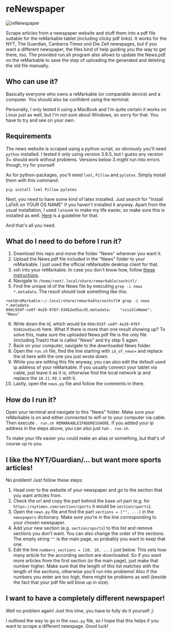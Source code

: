 # reNewspaper

![reNewspaper](https://user-images.githubusercontent.com/38717655/129438940-f853c106-e55b-4cf6-a3b2-ff79114fd6d3.jpg)


Scrape articles from a newspaper website and stuff them into a pdf file suitable for the reMarkable tablet (including clicky pdf links). It works for the NYT, The Guardian, Canberra Times und Die Zeit newspages, but if you want a different newspaper, the files kind of help guiding you the way to get there, too. The provided run.sh program also allows to update the News.pdf on the reMarkable to save the step of uploading the generated and deleting the old file manually.

## Who can use it?
Basically everyone who owns a reMarkable (or comparable device) and a computer. You should also be confident using the terminal.

Personally, I only tested it using a MacBook and I'm quite certain it works on Linux just as well, but I'm not sure about Windows, so sorry for that. You have to try and see on your own.

## Requirements
The news website is scraped using a python script, so obviously you'll need `python` installed. I tested it only using version 3.9.5, but I guess any version 3+ should work without problems. Versions below 3 _might_ run into errors though, try for yourself.

As for python-packages, you'll need `lxml`, `Pillow` and `pylatex`. Simply install them with this command:

`pip install lxml Pillow pylatex`


Next, you need to have some kind of latex installed. Just search for "Install LaTeX on YOUR OS NAME" if you haven't installed it anyway. Apart from the usual installation, I used `latexmk` to make my life easier, so make sure this is installed as well. [Here](https://mg.readthedocs.io/latexmk.html) is a guideline for that.

And that's all you need.

## What do I need to do before I run it?
1. Download this repo and move the folder "News" wherever you want it.
2. Upload the News.pdf file included in the "News" folder to your reMarkable. I just used the official reMarkable desktop client for that.
3. ssh into your reMarkable. In case you don't know how, follow [these instructions](https://remarkablewiki.com/tech/ssh).
4. Navigate to `/home/root/.local/share/remarkable/xochitl/`
5. Find the unique id of the News file by executing `grep -i news *.metadata`. The result should look something like this:
```
root@reMarkable:~/.local/share/remarkable/xochitl# grep -i news *.metadata
09dc93df-ce0f-4e28-976f-934b2ed5acd5.metadata:    "visibleName": "News"
```
6. Write down the id, which would be `09dc93df-ce0f-4e28-976f-934b2ed5acd5` here. What if there is more than one result showing up? To solve this, make sure the uploaded News.pdf file is the only file (including Trash) that is called "News" and try step 5 again.
7. Back on your computer, navigate to the downloaded News folder.
8. Open the `run.sh` file, find the line starting with `id_of_news=` and replace the id here with the one you just wrote down.
9. While you are editing this file anyway, you can also edit the default used ip address of your reMarkable. If you usually connect your tablet via cable, just leave it as it is, otherwise find the local network ip and replace the `10.11.99.1` with it.
10. Lastly, open the `news.py` file and follow the comments in there.

## How do I run it?
Open your terminal and navigate to this "News" folder. Make sure your reMarkable is on and either connected to wifi or to your computer via cable. Then execute `. run.sh REMARKABLEIPADDRESSHERE`. If you added your ip address in the steps above, you can also just run `. run.sh`.

To make your life easier you could make an alias or something, but that's of course up to you.

## I like the NYT/Guardian/... but want more sports articles!
No problem! Just follow these steps:
1. Head over to the website of your newspaper and go to the section that you want articles from.
2. Check the url and copy the part behind the base url part (e.g. for `https://nytimes.com/section/sports` it would be `section/sports`).
3. Open the `news.py` file and find the part `sections = ["", ...]` in the `newspapers` dictionary. Make sure you're in the line corresponding to your chosen newspaper.
4. Add your new section (e.g. `section/sports`) to this list and remove sections you don't want. You can also change the order of the sections. The empty string `""` is the main page, so probably you want to keep that one.
5. Edit the line `numbers_sections = [20, 10, ...]` just below. This sets how many article for the according section are downloaded. So if you want more articles from the first section (or the main page), just make that number higher. Make sure that the length of this list matches with the length of the sections, otherwise you'll run into problems! Also if the numbers you enter are too high, there might be problems as well (beside the fact that your pdf file will blow up in size).

## I want to have a completely different newspaper!
Well no problem again! Just this time, you have to fully do it yourself ;)

I outlined the way to go in the `news.py` file, so I hope that this helps if you want to scrape a different newspage. Good luck!
